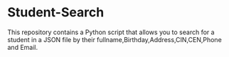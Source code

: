 # Student-Search
This repository contains a Python script that allows you to search for a student in a JSON file by their fullname,Birthday,Address,CIN,CEN,Phone and Email.
